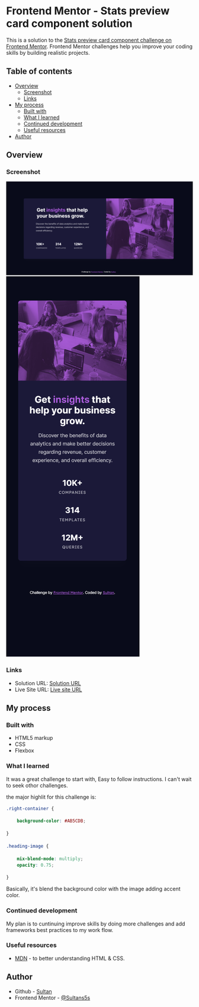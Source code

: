 # Frontend Mentor - Stats preview card component solution

This is a solution to the [Stats preview card component challenge on Frontend Mentor](https://www.frontendmentor.io/challenges/stats-preview-card-component-8JqbgoU62). Frontend Mentor challenges help you improve your coding skills by building realistic projects. 


## Table of contents

- [Overview](#overview)
  - [Screenshot](#screenshot)
  - [Links](#links)
- [My process](#my-process)
  - [Built with](#built-with)
  - [What I learned](#what-i-learned)
  - [Continued development](#continued-development)
  - [Useful resources](#useful-resources)
- [Author](#author)

## Overview

### Screenshot

![Desktop](‏stats-preview-card-component-desktop-Solution.png)
![Mobile](‏stats-preview-card-component-mobile-Solution.png)

### Links

- Solution URL: [Solution URL](https://github.com/Sultans5s/stats-preview-card-component.git)
- Live Site URL: [Live site URL](https://sultans5s.github.io/stats-preview-card-component/)

## My process

### Built with

- HTML5 markup
- CSS
- Flexbox

### What I learned

It was a great challenge to start with, Easy to follow instructions. I can't wait to seek othor challenges.

the major highlit for this challenge is:

```css
.right-container {

    background-color: #AB5CDB;

}

.heading-image {

    mix-blend-mode: multiply;
    opacity: 0.75;

}
```

Basically, it's blend the background color with the image adding accent color.

### Continued development

My plan is to cuntinuing improve skills by doing more challenges and add frameworks best practices to my work flow.

### Useful resources

- [MDN](https://developer.mozilla.org/en-US/) - to better understanding HTML & CSS.

## Author

- Github - [Sultan](https://github.com/Sultans5s)
- Frontend Mentor - [@Sultans5s](https://www.frontendmentor.io/profile/Sultans5s)

